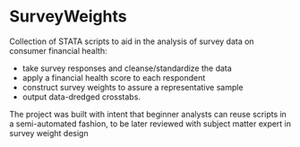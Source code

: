 # SurveyWeights
Collection of STATA scripts to aid in the analysis of survey data on consumer financial health:

* take survey responses and cleanse/standardize the data
* apply a financial health score to each respondent
* construct survey weights to assure a representative sample
* output data-dredged crosstabs.  

The project was built with intent that beginner analysts can reuse scripts in a semi-automated fashion, to be later reviewed with subject matter expert in survey weight design
